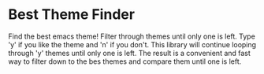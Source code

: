 # Best Theme Finder
Find the best emacs theme!  Filter through themes until only one is left.  Type 'y' if you like the theme and 'n' if you don't.  This library will continue looping through 'y' themes until only one is left.  The result is a convenient and fast way to filter down to the bes themes and compare them until one is left.
